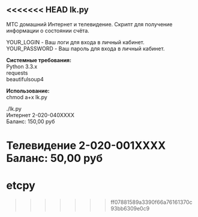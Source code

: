 <<<<<<< HEAD
lk.py
-
МТС домашний Интернет и телевидение. Скрипт для получение информации о состоянии счёта.
<p>
YOUR_LOGIN - Ваш логи для входа в личный кабинет.<br>
YOUR_PASSWORD - Ваш пароль для входа в личный кабинет.
<p>
<b>Cистемные требования:</b><br>
Python 3.3.x<br>
requests<br>
beautifulsoup4
<p>
<b>Использование:</b><br>
chmod a+x lk.py

./lk.py<br>
Интернет 2-020-040XXXX<br>
Баланс: 150,00 руб

Телевидение 2-020-001XXXX<br>
Баланс: 50,00 руб
=======
etcpy
=====
>>>>>>> ff07881589a3390f66a76161370c93bb6309e0c9
